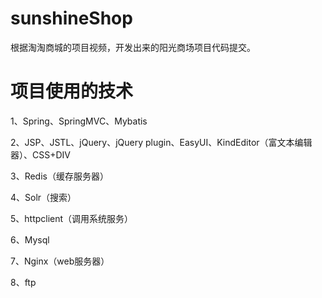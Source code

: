 # sunshineShop

根据淘淘商城的项目视频，开发出来的阳光商场项目代码提交。

# 项目使用的技术

1、Spring、SpringMVC、Mybatis

2、JSP、JSTL、jQuery、jQuery plugin、EasyUI、KindEditor（富文本编辑器）、CSS+DIV

3、Redis（缓存服务器）

4、Solr（搜索）

5、httpclient（调用系统服务）

6、Mysql

7、Nginx（web服务器）

8、ftp
